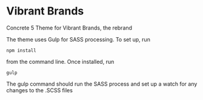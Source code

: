 # Vibrant Brands

Concrete 5 Theme for Vibrant Brands, the rebrand

The theme uses Gulp for SASS processing.  To set up, run 

`npm install`

from the command line.  Once installed, run

`gulp`

The gulp command should run the SASS process and set up a watch for any changes to the .SCSS files

